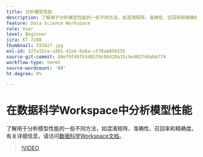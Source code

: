 ```yaml
---
title: 分析模型性能
description: 了解用于分析模型性能的一些不同方法，如混淆矩阵、准确性、召回率和精确度。
feature: Data Science Workspace
role: User
level: Beginner
jira: KT-7288
thumbnail: 333427.jpg
exl-id: 32fa15ca-a301-41eb-9a8a-c570ab856555
source-git-commit: 00ef0f40fb3d82f0c06428a35c0e402f46ab6774
workflow-type: tm+mt
source-wordcount: '69'
ht-degree: 0%

---
```


# 在数据科学Workspace中分析模型性能

了解用于分析模型性能的一些不同方法，如混淆矩阵、准确性、召回率和精确度。 有关详细信息，请访问[数据科学Workspace文档](https://experienceleague.adobe.com/docs/experience-platform/data-science-workspace/home.html)。

>[!VIDEO](https://video.tv.adobe.com/v/333427)
